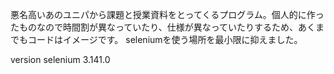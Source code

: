 悪名高いあのユニパから課題と授業資料をとってくるプログラム。個人的に作ったものなので時間割が異なっていたり、仕様が異なっていたりするため、あくまでもコードはイメージです。
seleniumを使う場所を最小限に抑えました。

version
selenium 3.141.0
